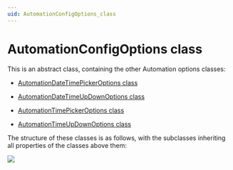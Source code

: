 ```yaml
---
uid: AutomationConfigOptions_class
---
```


# AutomationConfigOptions class

This is an abstract class, containing the other Automation options classes:

- [AutomationDateTimePickerOptions class](xref:AutomationDateTimePickerOptions_class)

- [AutomationDateTimeUpDownOptions class](xref:AutomationDateTimeUpDownOptions_class)

- [AutomationTimePickerOptions class](xref:AutomationTimePickerOptions_class)

- [AutomationTimeUpDownOptions class](xref:AutomationTimeUpDownOptions_class)

The structure of these classes is as follows, with the subclasses inheriting all properties of the classes above them:

![](~/user-guide/images/AutomationUIConfigOptions_diagram.jpg)
